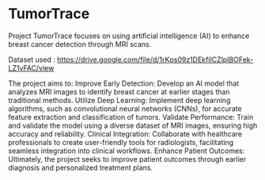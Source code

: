 # TumorTrace


Project TumorTrace focuses on using artificial intelligence (AI) to enhance breast cancer detection through MRI scans. 


Dataset used : https://drive.google.com/file/d/1rKps09z1DEkfiICZlpIBOFek-LZ1vFAC/view

The project aims to:
Improve Early Detection: Develop an AI model that analyzes MRI images to identify breast cancer at earlier stages than traditional methods.
Utilize Deep Learning: Implement deep learning algorithms, such as convolutional neural networks (CNNs), for accurate feature extraction and classification of tumors.
Validate Performance: Train and validate the model using a diverse dataset of MRI images, ensuring high accuracy and reliability.
Clinical Integration: Collaborate with healthcare professionals to create user-friendly tools for radiologists, facilitating seamless integration into clinical workflows.
Enhance Patient Outcomes: Ultimately, the project seeks to improve patient outcomes through earlier diagnosis and personalized treatment plans.
